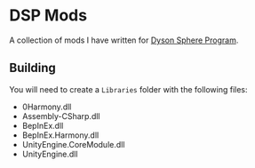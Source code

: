 # DSP Mods
A collection of mods I have written for [Dyson Sphere Program](https://store.steampowered.com/app/1366540/Dyson_Sphere_Program/).

## Building
You will need to create a `Libraries` folder with the following files:
- 0Harmony.dll
- Assembly-CSharp.dll
- BepInEx.dll
- BepInEx.Harmony.dll
- UnityEngine.CoreModule.dll
- UnityEngine.dll

